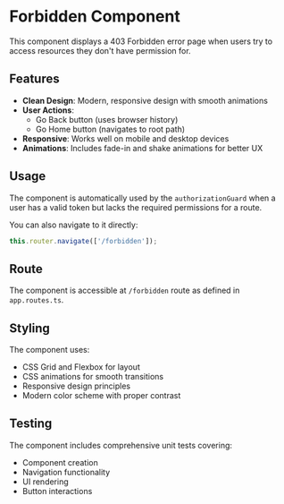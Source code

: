 # Forbidden Component

This component displays a 403 Forbidden error page when users try to access resources they don't have permission for.

## Features

- **Clean Design**: Modern, responsive design with smooth animations
- **User Actions**: 
  - Go Back button (uses browser history)
  - Go Home button (navigates to root path)
- **Responsive**: Works well on mobile and desktop devices
- **Animations**: Includes fade-in and shake animations for better UX

## Usage

The component is automatically used by the `authorizationGuard` when a user has a valid token but lacks the required permissions for a route.

You can also navigate to it directly:

```typescript
this.router.navigate(['/forbidden']);
```

## Route

The component is accessible at `/forbidden` route as defined in `app.routes.ts`.

## Styling

The component uses:
- CSS Grid and Flexbox for layout
- CSS animations for smooth transitions
- Responsive design principles
- Modern color scheme with proper contrast

## Testing

The component includes comprehensive unit tests covering:
- Component creation
- Navigation functionality
- UI rendering
- Button interactions

